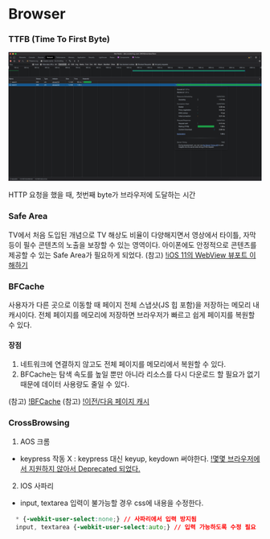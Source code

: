 # Browser

### TTFB (Time To First Byte)

![참고 이미지](../assets/images/browser/TTFB1.png)

HTTP 요청을 했을 때, 첫번째 byte가 브라우저에 도달하는 시간

### Safe Area

TV에서 처음 도입된 개념으로 TV 해상도 비율이 다양해지면서 영상에서 타이틀, 자막 등이 필수 콘텐츠의 노출을 보장할 수 있는 영역이다. 아이폰에도 안정적으로 콘텐츠를 제공할 수 있는 Safe Area가 필요하게 되었다.
(참고) [!iOS 11의 WebView 뷰포트 이해하기](https://ayogo.com/blog/ios11-viewport/)

### BFCache

사용자가 다른 곳으로 이동할 때 페이지 전체 스냅샷(JS 힙 포함)을 저장하는 메모리 내 캐시이다. 전체 페이지를 메모리에 저장하면 브라우저가 빠르고 쉽게 페이지를 복원할 수 있다.

#### 장점

1. 네트워크에 연결하지 않고도 전체 페이지를 메모리에서 복원할 수 있다.
2. BFCache는 탐색 속도를 높일 뿐만 아니라 리소스를 다시 다운로드 할 필요가 없기 때문에 데이터 사용량도 줄일 수 있다.

(참고) [!BFCache](https://web.dev/bfcache)
(참고) [!이전/다음 페이지 캐시](https://ui.toast.com/weekly-pick/ko_20201201)

### CrossBrowsing

1. AOS 크롬
 - keypress 작동 X : keypress 대신 keyup, keydown 써야한다. [!몇몇 브라우저에서 지원하지 않아서 Deprecated 되었다.](https://developer.mozilla.org/en-US/docs/Web/API/Document/keypress_event)

2. IOS 사파리
 - input, textarea 입력이 불가능할 경우 css에 내용을 수정한다.
  ```css
    * {-webkit-user-select:none;} // 사파리에서 입력 방지됨
    input, textarea {-webkit-user-select:auto;} // 입력 가능하도록 수정 필요
  ```
